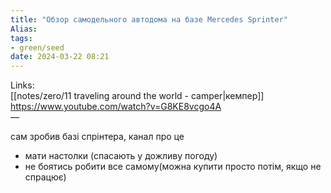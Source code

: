 ```yaml
---
title: "Обзор самодельного автодома на базе Mercedes Sprinter"
Alias: 
tags:
- green/seed
date: 2024-03-22 08:21
---
```

Links:  
[[notes/zero/11 traveling around the world - camper|кемпер]]  
https://www.youtube.com/watch?v=G8KE8vcgo4A  
—

сам зробив базі спрінтера, канал про це

- мати настолки (спасають у дожливу погоду)
- не боятись робити все самому(можна купити просто потім, якщо не спрацює)